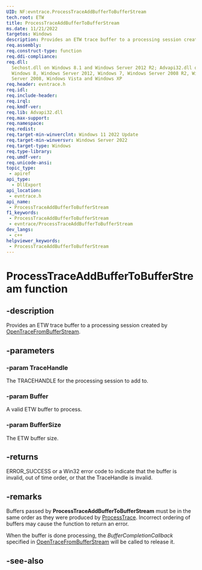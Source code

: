 ```yaml
---
UID: NF:evntrace.ProcessTraceAddBufferToBufferStream
tech.root: ETW
title: ProcessTraceAddBufferToBufferStream
ms.date: 11/21/2022
targetos: Windows
description: Provides an ETW trace buffer to a processing session created by OpenTraceFromBufferStream.
req.assembly: 
req.construct-type: function
req.ddi-compliance: 
req.dll:
  Sechost.dll on Windows 8.1 and Windows Server 2012 R2; Advapi32.dll on
  Windows 8, Windows Server 2012, Windows 7, Windows Server 2008 R2, Windows
  Server 2008, Windows Vista and Windows XP
req.header: evntrace.h
req.idl: 
req.include-header: 
req.irql: 
req.kmdf-ver: 
req.lib: Advapi32.dll
req.max-support: 
req.namespace: 
req.redist: 
req.target-min-winverclnt: Windows 11 2022 Update
req.target-min-winversvr: Windows Server 2022
req.target-type: Windows
req.type-library: 
req.umdf-ver: 
req.unicode-ansi: 
topic_type:
 - apiref
api_type:
  - DllExport
api_location:
 - evntrace.h
api_name:
 - ProcessTraceAddBufferToBufferStream
f1_keywords:
 - ProcessTraceAddBufferToBufferStream
 - evntrace/ProcessTraceAddBufferToBufferStream
dev_langs:
 - c++
helpviewer_keywords:
 - ProcessTraceAddBufferToBufferStream
---
```


# ProcessTraceAddBufferToBufferStream function

## -description

Provides an ETW trace buffer to a processing session created by [OpenTraceFromBufferStream](nf-evntrace-opentracefrombufferstream.md).

## -parameters

### -param TraceHandle

The TRACEHANDLE for the processing session to add to.

### -param Buffer

A valid ETW buffer to process.

### -param BufferSize

The ETW buffer size.

## -returns

ERROR_SUCCESS or a Win32 error code to indicate that the buffer is invalid, out of time order, or that the TraceHandle is invalid.

## -remarks

Buffers passed by **ProcessTraceAddBufferToBufferStream** must be in the same order as they were produced by [ProcessTrace](nf-evntrace-processtrace.md). Incorrect ordering of buffers may cause the function to return an error.

When the buffer is done processing, the *BufferCompletionCallback* specified in [OpenTraceFromBufferStream](nf-evntrace-opentracefrombufferstream.md) will be called to release it.

## -see-also
